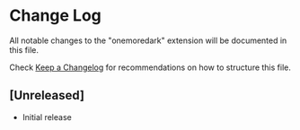 # Change Log

All notable changes to the "onemoredark" extension will be documented in this file.

Check [Keep a Changelog](http://keepachangelog.com/) for recommendations on how to structure this file.

## [Unreleased]

- Initial release
